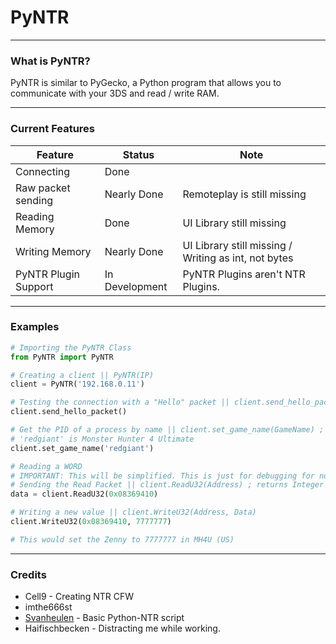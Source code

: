 # PyNTR  
___
### What is PyNTR?  
PyNTR is similar to PyGecko, a Python program that allows you to communicate with your 3DS and read / write RAM.   
___
### Current Features
Feature | Status | Note
---|---|---
Connecting | Done | 
Raw packet sending | Nearly Done | Remoteplay is still missing
Reading Memory | Done | UI Library still missing
Writing Memory | Nearly Done | UI Library still missing / Writing as int, not bytes
PyNTR Plugin Support | In Development | PyNTR Plugins aren't NTR Plugins.
___
### Examples
```Python
# Importing the PyNTR Class
from PyNTR import PyNTR

# Creating a client || PyNTR(IP)
client = PyNTR('192.168.0.11')

# Testing the connection with a "Hello" packet || client.send_hello_packet()
client.send_hello_packet()

# Get the PID of a process by name || client.set_game_name(GameName) ; returns Integer ( Pid )
# 'redgiant' is Monster Hunter 4 Ultimate
client.set_game_name('redgiant')

# Reading a WORD
# IMPORTANT: This will be simplified. This is just for debugging for now.
# Sending the Read Packet || client.ReadU32(Address) ; returns Integer ( Data )
data = client.ReadU32(0x08369410)

# Writing a new value || client.WriteU32(Address, Data)
client.WriteU32(0x08369410, 7777777)

# This would set the Zenny to 7777777 in MH4U (US)
```
___
### Credits  
- Cell9 - Creating NTR CFW  
- imthe666st  
- [Svanheulen](https://github.com/svanheulen) - Basic Python-NTR script  
- Haifischbecken - Distracting me while working. 